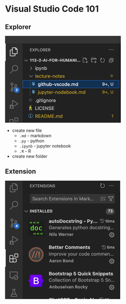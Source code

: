 # Visual Studio Code 101

## Explorer

![](../img/2025-03-06-08-44-22.png)

  - create new file
      - `.md` - markdown
      - `.py` - python
      - `.ipynb` - jupyter notebook
      - `.R` - R
  - create new folder

## Extension

![](../img/2025-03-06-08-49-17.png)